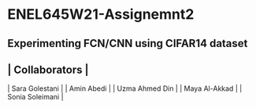 # ENEL645W21-Assignemnt2

## Experimenting FCN/CNN using CIFAR14 dataset

| Collaborators |
-----------------
| Sara Golestani |
| Amin Abedi |
| Uzma Ahmed Din |
| Maya Al-Akkad |
| Sonia Soleimani |
